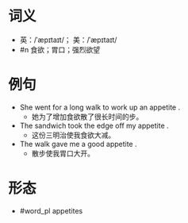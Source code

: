 # 词义
- 英：/ˈæpɪtaɪt/； 美：/ˈæpɪtaɪt/
- #n 食欲；胃口；强烈欲望
# 例句
- She went for a long walk to work up an appetite .
	- 她为了增加食欲散了很长时间的步。
- The sandwich took the edge off my appetite .
	- 这份三明治使我食欲大减。
- The walk gave me a good appetite .
	- 散步使我胃口大开。
# 形态
- #word_pl appetites
